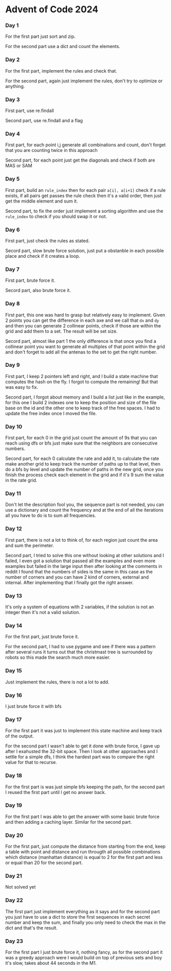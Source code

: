 # Advent of Code 2024

### Day 1

For the first part just sort and zip.

For the second part use a dict and count the elements.

### Day 2

For the first part, implement the rules and check that.

For the second part, again just implement the rules, don't try to optimize or anything.

### Day 3

First part, use re.findall

Second part, use re.findall and a flag

### Day 4

First part, for each point i,j generate all combinations and count, don't forget that you are counting twice in this approach

Second part, for each point just get the diagonals and check if both are MAS or SAM

### Day 5

First part, build an `rule_index` then for each pair `a[i], a[i+1]` check if a rule exists, if all pairs get passes the rule check then it's a valid order, then just get the middle element and sum it.

Second part, to fix the order just implement a sorting algorithm and use the `rule_index` to check if you should swap it or not.

### Day 6

First part, just check the rules as stated.

Secord part, slow brute force solution, just put a obstanble in each possible place and check if it creates a loop.

### Day 7

First part, brute force it.

Secord part, also brute force it.

### Day 8

First part, this one was hard to grasp but relatively easy to implement. Given 2 points you can get the difference in each axe and we call that `dx` and `dy` and then you can generate 2 collinear points, check if those are within the grid and add them to a set. The result will be set size.

Secord part, almost like part 1 the only difference is that once you find a collinear point you want to generate all multiples of that point within the grid and don't forget to add all the antenas to the set to get the right number.

### Day 9

First part, I keep 2 pointers left and right, and I build a state machine that computes the hash on the fly. I forgot to compute the remaining! But that was easy to fix.

Second part, I forgot about memory and I build a list just like in the example, for this one I build 2 indexes one to keep the position and size of the file base on the id and the other one to keep track of the free spaces. I had to update the free index once I moved the file.

### Day 10

First part, for each 0 in the grid just count the amount of 9s that you can reach using dfs or bfs just make sure that the neighbors are consecutive numbers.

Second part, for each 0 calculate the rate and add it, to calculate the rate make another grid to keep track the number of paths up to that level, then do a bfs by level and update the number of paths in the new grid, once you finish the process check each element in the grid and if it's 9 sum the value in the rate grid.

### Day 11

Don't let the description fool you, the sequence part is not needed, you can use a dictionary and count the frequency and at the end of all the iterations all you have to do is to sum all frequencies.

### Day 12

First part, there is not a lot to think of, for each region just count the area and sum the perimeter.

Second part, I tried to solve this one without looking at other solutions and I failed, I even got a solution that passed all the examples and even more examples but failed in the large input then after looking at the comments in reddit I found that the numbers of sides is the same in this case as the number of corners and you can have 2 kind of corners, external and internal. After implementing that I finally got the right answer.

### Day 13

It's only a system of equations with 2 variables, if the solution is not an integer then it's not a valid solution.

### Day 14

For the first part, just brute force it.

For the second part, I had to use pygame and see if there was a pattern after several runs it turns out that the christmast tree is surrounded by robots so this made the search much more easier.

### Day 15

Just implement the rules, there is not a lot to add.

### Day 16

I just brute force it with bfs


### Day 17

For the first part it was just to implement this state machine and keep track of the output.

For the second part I wasn't able to get it done with brute force, I gave up after I exahusted the 32-bit space.
Then I look at other approaches and I settle for a simple dfs, I think the hardest part was to compare the right value for that to recurse.

### Day 18

For the first part is was just simple bfs keeping the path, for the second part I reused the first part until I get no answer back.

### Day 19

For the first part I was able to get the answer with some basic brute force and then adding a caching layer.
Similar for the second part.

### Day 20

For the first part, just compute the distance from starting from the end, keep a table with point and distance and run througth all possible combinations which distance (manhattan distance) is equal to 2 for the first part and less or equal than 20 for the second part.

### Day 21

Not solved yet

### Day 22

The first part just implement everything as it says and for the second part you just have to use a dict to store the first sequences in each secret number and keep the sum, and finally you only need to check the max in the dict and that's the result.

### Day 23

For the first part I just brute force it, nothing fancy, as for the second part it was a greedy approach were I would build on top of previous sets and boy it's slow, takes about 44 seconds in the M1.